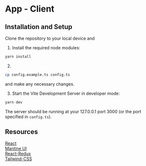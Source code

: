 # App - Client

## Installation and Setup

Clone the repository to your local device and

1. Install the required node modules:

```bash
yarn install
```

2.

```bash
cp config.example.ts config.ts
```

and make any necessary changes.

3. Start the Vite Development Server in developer mode:

```bash
yarn dev
```

The server should be running at your 127.0.0.1 port 3000 (or the port specified in `config.ts`).

## Resources

[React](https://reactjs.org/) \
[Mantine UI](https://mantine.dev/) \
[React-Redux](https://react-redux.js.org/) \
[Tailwind-CSS](https://tailwindcss.com/)
